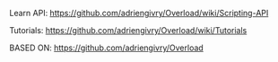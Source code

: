 Learn API: https://github.com/adriengivry/Overload/wiki/Scripting-API

Tutorials: https://github.com/adriengivry/Overload/wiki/Tutorials

BASED ON: https://github.com/adriengivry/Overload

